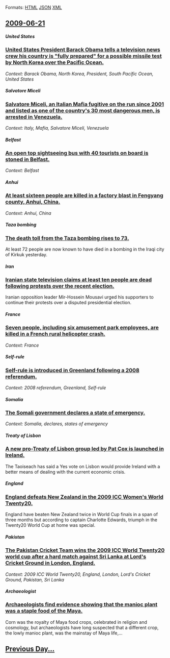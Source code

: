 
Formats: [HTML](2009/06/21/index.html)  [JSON](2009/06/21/index.json)  [XML](2009/06/21/index.xml)  

## [2009-06-21](/news/2009/06/21/index.md)

##### United States
### [ United States President Barack Obama tells a television news crew his country is "fully prepared" for a possible missile test by North Korea over the Pacific Ocean. ](/news/2009/06/21/united-states-president-barack-obama-tells-a-television-news-crew-his-country-is-fully-prepared-for-a-possible-missile-test-by-north-kore.md)
_Context: Barack Obama, North Korea, President, South Pacific Ocean, United States_

##### Salvatore Miceli
### [ Salvatore Miceli, an Italian Mafia fugitive on the run since 2001 and listed as one of the country's 30 most dangerous men, is arrested in Venezuela. ](/news/2009/06/21/salvatore-miceli-an-italian-mafia-fugitive-on-the-run-since-2001-and-listed-as-one-of-the-country-s-30-most-dangerous-men-is-arrested-in.md)
_Context: Italy, Mafia, Salvatore Miceli, Venezuela_

##### Belfast
### [ An open top sightseeing bus with 40 tourists on board is stoned in Belfast. ](/news/2009/06/21/an-open-top-sightseeing-bus-with-40-tourists-on-board-is-stoned-in-belfast.md)
_Context: Belfast_

##### Anhui
### [ At least sixteen people are killed in a factory blast in Fengyang county, Anhui, China. ](/news/2009/06/21/at-least-sixteen-people-are-killed-in-a-factory-blast-in-fengyang-county-anhui-china.md)
_Context: Anhui, China_

##### Taza bombing
### [ The death toll from the Taza bombing rises to 73. ](/news/2009/06/21/the-death-toll-from-the-taza-bombing-rises-to-73.md)
At least 72 people are now known to have died in a bombing in the Iraqi city of Kirkuk yesterday.

##### Iran
### [ Iranian state television claims at least ten people are dead following protests over the recent election. ](/news/2009/06/21/iranian-state-television-claims-at-least-ten-people-are-dead-following-protests-over-the-recent-election.md)
Iranian opposition leader Mir-Hossein Mousavi urged his supporters to continue their protests over a disputed presidential election.

##### France
### [ Seven people, including six amusement park employees, are killed in a French rural helicopter crash. ](/news/2009/06/21/seven-people-including-six-amusement-park-employees-are-killed-in-a-french-rural-helicopter-crash.md)
_Context: France_

##### Self-rule
### [ Self-rule is introduced in Greenland following a 2008 referendum. ](/news/2009/06/21/self-rule-is-introduced-in-greenland-following-a-2008-referendum.md)
_Context: 2008 referendum, Greenland, Self-rule_

##### Somalia
### [ The Somali government declares a state of emergency. ](/news/2009/06/21/the-somali-government-declares-a-state-of-emergency.md)
_Context: Somalia, declares, states of emergency_

##### Treaty of Lisbon
### [ A new pro-Treaty of Lisbon group led by Pat Cox is launched in Ireland. ](/news/2009/06/21/a-new-pro-treaty-of-lisbon-group-led-by-pat-cox-is-launched-in-ireland.md)
The Taoiseach has said a Yes vote on Lisbon would provide Ireland with a better means of dealing with the current economic crisis.

##### England
### [ England defeats New Zealand in the 2009 ICC Women's World Twenty20. ](/news/2009/06/21/england-defeats-new-zealand-in-the-2009-icc-women-s-world-twenty20.md)
England have beaten New Zealand twice in World Cup finals in a span of three months but according to captain Charlotte Edwards, triumph in the Twenty20 World Cup at home was special.

##### Pakistan
### [ The Pakistan Cricket Team wins the 2009 ICC World Twenty20 world cup after a hard match against Sri Lanka at Lord's Cricket Ground in London, England. ](/news/2009/06/21/the-pakistan-cricket-team-wins-the-2009-icc-world-twenty20-world-cup-after-a-hard-match-against-sri-lanka-at-lord-s-cricket-ground-in-londo.md)
_Context: 2009 ICC World Twenty20, England, London, Lord's Cricket Ground, Pakistan, Sri Lanka_

##### Archaeologist
### [ Archaeologists find evidence showing that the manioc plant was a staple food of the Maya. ](/news/2009/06/21/archaeologists-find-evidence-showing-that-the-manioc-plant-was-a-staple-food-of-the-maya.md)
Corn was the royalty of Maya food crops, celebrated in religion and cosmology, but archaeologists have long suspected that a different crop, the lowly manioc plant, was the mainstay of Maya life,...

## [Previous Day...](/news/2009/06/20/index.md)

